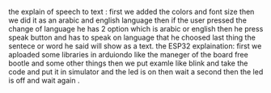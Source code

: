the explain of speech to text : first we added the colors and font size then we did it as an arabic and english language then if the user pressed the change of language he has 2 option which is arabic or english then he press speak button and has to speak on language that he choosed last thing the sentece or word he said will show as a text. the ESP32 explaination: first we aploaded some libraries in arduiondo like the maneger of the board free bootle and some other things then we put examle like blink and take the code and put it in simulator and the led is on then wait a second then the led is off and wait again .

